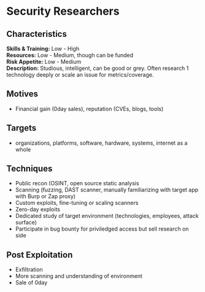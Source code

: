 # Security Researchers

## Characteristics
**Skills & Training:** Low - High\
**Resources:** Low - Medium, though can be funded\
**Risk Appetite:** Low - Medium\
**Description:** Studious, intelligent, can be good or grey. Often research 1 technology deeply or scale an issue for metrics/coverage.

## Motives
- Financial gain (0day sales), reputation (CVEs, blogs, tools)

## Targets
- organizations, platforms, software, hardware, systems, internet as a whole

## Techniques
- Public recon (OSINT, open source static analysis
- Scanning (fuzzing, DAST scanner, manually familiarizing with target app with Burp or Zap proxy)
- Custom exploits, fine-tuning or scaling scanners
- Zero-day exploits
- Dedicated study of target environment (technologies, employees, attack surface)
- Participate in bug bounty for priviledged access but sell research on side

## Post Exploitation
- Exfiltration
- More scanning and understanding of environment
- Sale of 0day
